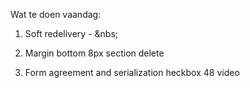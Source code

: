 Wat te doen vaandag:

1. Soft redelivery - &nbs;

2. Margin bottom 8px section delete

3. Form agreement and serialization heckbox 48 video
